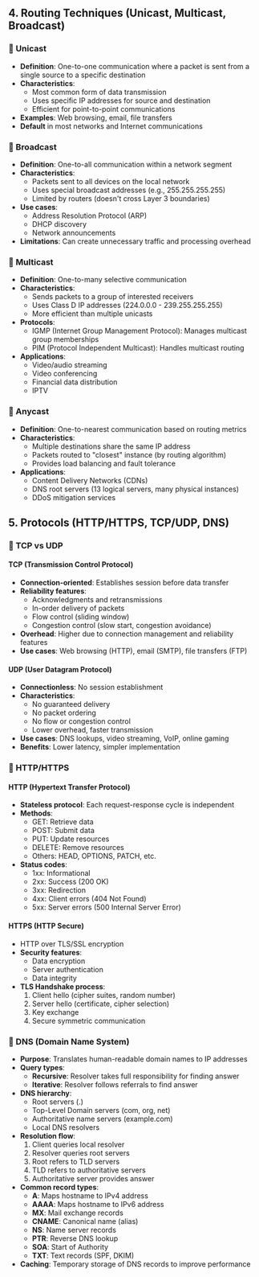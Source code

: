 ## 4. Routing Techniques (Unicast, Multicast, Broadcast)

### 🔹 Unicast
- **Definition**: One-to-one communication where a packet is sent from a single source to a specific destination
- **Characteristics**:
  - Most common form of data transmission
  - Uses specific IP addresses for source and destination
  - Efficient for point-to-point communications
- **Examples**: Web browsing, email, file transfers
- **Default** in most networks and Internet communications

### 🔹 Broadcast
- **Definition**: One-to-all communication within a network segment
- **Characteristics**:
  - Packets sent to all devices on the local network
  - Uses special broadcast addresses (e.g., 255.255.255.255)
  - Limited by routers (doesn't cross Layer 3 boundaries)
- **Use cases**:
  - Address Resolution Protocol (ARP)
  - DHCP discovery
  - Network announcements
- **Limitations**: Can create unnecessary traffic and processing overhead

### 🔹 Multicast
- **Definition**: One-to-many selective communication
- **Characteristics**:
  - Sends packets to a group of interested receivers
  - Uses Class D IP addresses (224.0.0.0 - 239.255.255.255)
  - More efficient than multiple unicasts
- **Protocols**:
  - IGMP (Internet Group Management Protocol): Manages multicast group memberships
  - PIM (Protocol Independent Multicast): Handles multicast routing
- **Applications**:
  - Video/audio streaming
  - Video conferencing
  - Financial data distribution
  - IPTV

### 🔹 Anycast
- **Definition**: One-to-nearest communication based on routing metrics
- **Characteristics**:
  - Multiple destinations share the same IP address
  - Packets routed to "closest" instance (by routing algorithm)
  - Provides load balancing and fault tolerance
- **Applications**:
  - Content Delivery Networks (CDNs)
  - DNS root servers (13 logical servers, many physical instances)
  - DDoS mitigation services

## 5. Protocols (HTTP/HTTPS, TCP/UDP, DNS)

### 🔹 TCP vs UDP

#### TCP (Transmission Control Protocol)
- **Connection-oriented**: Establishes session before data transfer
- **Reliability features**:
  - Acknowledgments and retransmissions
  - In-order delivery of packets
  - Flow control (sliding window)
  - Congestion control (slow start, congestion avoidance)
- **Overhead**: Higher due to connection management and reliability features
- **Use cases**: Web browsing (HTTP), email (SMTP), file transfers (FTP)

#### UDP (User Datagram Protocol)
- **Connectionless**: No session establishment
- **Characteristics**:
  - No guaranteed delivery
  - No packet ordering
  - No flow or congestion control
  - Lower overhead, faster transmission
- **Use cases**: DNS lookups, video streaming, VoIP, online gaming
- **Benefits**: Lower latency, simpler implementation

### 🔹 HTTP/HTTPS

#### HTTP (Hypertext Transfer Protocol)
- **Stateless protocol**: Each request-response cycle is independent
- **Methods**:
  - GET: Retrieve data
  - POST: Submit data
  - PUT: Update resources
  - DELETE: Remove resources
  - Others: HEAD, OPTIONS, PATCH, etc.
- **Status codes**:
  - 1xx: Informational
  - 2xx: Success (200 OK)
  - 3xx: Redirection
  - 4xx: Client errors (404 Not Found)
  - 5xx: Server errors (500 Internal Server Error)

#### HTTPS (HTTP Secure)
- HTTP over TLS/SSL encryption
- **Security features**:
  - Data encryption
  - Server authentication
  - Data integrity
- **TLS Handshake process**:
  1. Client hello (cipher suites, random number)
  2. Server hello (certificate, cipher selection)
  3. Key exchange
  4. Secure symmetric communication

### 🔹 DNS (Domain Name System)
- **Purpose**: Translates human-readable domain names to IP addresses
- **Query types**:
  - **Recursive**: Resolver takes full responsibility for finding answer
  - **Iterative**: Resolver follows referrals to find answer
- **DNS hierarchy**:
  - Root servers (.)
  - Top-Level Domain servers (com, org, net)
  - Authoritative name servers (example.com)
  - Local DNS resolvers
- **Resolution flow**:
  1. Client queries local resolver
  2. Resolver queries root servers
  3. Root refers to TLD servers
  4. TLD refers to authoritative servers
  5. Authoritative server provides answer
- **Common record types**:
  - **A**: Maps hostname to IPv4 address
  - **AAAA**: Maps hostname to IPv6 address
  - **MX**: Mail exchange records
  - **CNAME**: Canonical name (alias)
  - **NS**: Name server records
  - **PTR**: Reverse DNS lookup
  - **SOA**: Start of Authority
  - **TXT**: Text records (SPF, DKIM)
- **Caching**: Temporary storage of DNS records to improve performance
